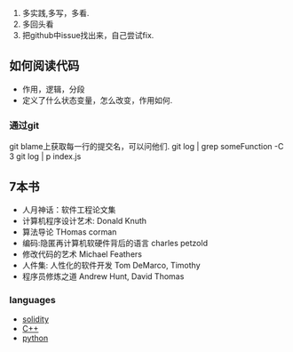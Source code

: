 1. 多实践,多写，多看.
2. 多回头看
3. 把github中issue找出来，自己尝试fix.

## 如何阅读代码
- 作用，逻辑，分段
- 定义了什么状态变量，怎么改变，作用如何.

### 通过git
git blame上获取每一行的提交名，可以问他们.
git log | grep someFunction -C 3
git log | p index.js


## 7本书
- 人月神话：软件工程论文集
- 计算机程序设计艺术: Donald Knuth
- 算法导论 THomas corman
- 编码:隐匿再计算机软硬件背后的语言 charles petzold
- 修改代码的艺术 Michael Feathers
- 人件集: 人性化的软件开发 Tom DeMarco, Timothy
- 程序员修炼之道 Andrew Hunt, David Thomas

### languages
- [solidity](https://github.com/kongcheng1400/WTF-Solidity)
- [C++](https://github.com/kongcheng1400/learn-cpp)
- [python]()